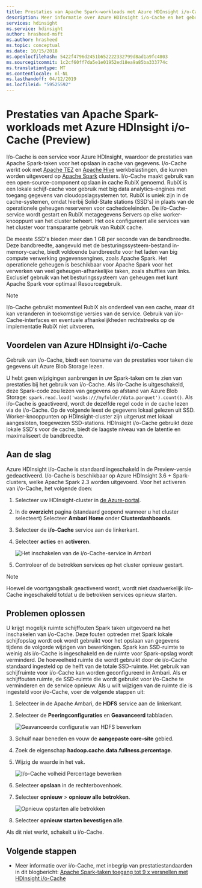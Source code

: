 ```yaml
---
title: Prestaties van Apache Spark-workloads met Azure HDInsight i/o-Cache (Preview)
description: Meer informatie over Azure HDInsight i/o-Cache en het gebruik van het Apache Spark-prestaties te verbeteren.
services: hdinsight
ms.service: hdinsight
author: hrasheed-msft
ms.author: hrasheed
ms.topic: conceptual
ms.date: 10/15/2018
ms.openlocfilehash: 5422f4796d2451b652222332799d8ad1a9fc4803
ms.sourcegitcommit: 1c2cf60ff7da5e1e01952ed18ea9a85ba333774c
ms.translationtype: MT
ms.contentlocale: nl-NL
ms.lasthandoff: 04/12/2019
ms.locfileid: "59525592"
---
```

# <a name="improve-performance-of-apache-spark-workloads-using-azure-hdinsight-io-cache-preview"></a>Prestaties van Apache Spark-workloads met Azure HDInsight i/o-Cache (Preview)

I/o-Cache is een service voor Azure HDInsight, waardoor de prestaties van Apache Spark-taken voor het opslaan in cache van gegevens. I/o-Cache werkt ook met [Apache TEZ](https://tez.apache.org/) en [Apache Hive](https://hive.apache.org/) werkbelastingen, die kunnen worden uitgevoerd op [Apache Spark](https://spark.apache.org/) clusters. I/o-Cache maakt gebruik van een open-source-component opslaan in cache RubiX genoemd. RubiX is een lokale schijf-cache voor gebruik met big data analytics-engines met toegang gegevens van cloudopslagsystemen tot. RubiX is uniek zijn in de cache-systemen, omdat hierbij Solid-State stations (SSD's) in plaats van de operationele geheugen reserveren voor cachedoeleinden. De i/o-Cache-service wordt gestart en RubiX metagegevens Servers op elke worker-knooppunt van het cluster beheert. Het ook configureert alle services van het cluster voor transparante gebruik van RubiX cache.

De meeste SSD's bieden meer dan 1 GB per seconde van de bandbreedte. Deze bandbreedte, aangevuld met de besturingssysteem-bestand in-memory-cache, biedt voldoende bandbreedte voor het laden van big compute verwerking gegevensengines, zoals Apache Spark. Het operationele geheugen is beschikbaar voor Apache Spark voor het verwerken van veel geheugen-afhankelijke taken, zoals shuffles van links. Exclusief gebruik van het besturingssysteem van geheugen met kunt Apache Spark voor optimaal Resourcegebruik.  

>[!Note]  
>I/o-Cache gebruikt momenteel RubiX als onderdeel van een cache, maar dit kan veranderen in toekomstige versies van de service. Gebruik van i/o-Cache-interfaces en eventuele afhankelijkheden rechtstreeks op de implementatie RubiX niet uitvoeren.

## <a name="benefits-of-azure-hdinsight-io-cache"></a>Voordelen van Azure HDInsight i/o-Cache

Gebruik van i/o-Cache, biedt een toename van de prestaties voor taken die gegevens uit Azure Blob Storage lezen.

U hebt geen wijzigingen aanbrengen in uw Spark-taken om te zien van prestaties bij het gebruik van i/o-Cache. Als i/o-Cache is uitgeschakeld, deze Spark-code zou lezen van gegevens op afstand van Azure Blob Storage: `spark.read.load('wasbs:///myfolder/data.parquet').count()`. Als i/o-Cache is geactiveerd, wordt de dezelfde regel code in de cache lezen via de i/o-Cache. Op de volgende leest de gegevens lokaal gelezen uit SSD. Worker-knooppunten op HDInsight-cluster zijn uitgerust met lokaal aangesloten, toegewezen SSD-stations. HDInsight i/o-Cache gebruikt deze lokale SSD's voor de cache, biedt de laagste niveau van de latentie en maximaliseert de bandbreedte.

## <a name="getting-started"></a>Aan de slag

Azure HDInsight i/o-Cache is standaard ingeschakeld in de Preview-versie gedeactiveerd. I/o-Cache is beschikbaar op Azure HDInsight 3.6 + Spark-clusters, welke Apache Spark 2.3 worden uitgevoerd.  Voor het activeren van i/o-Cache, het volgende doen:

1. Selecteer uw HDInsight-cluster in [de Azure-portal](https://portal.azure.com).

1. In de **overzicht** pagina (standaard geopend wanneer u het cluster selecteert) Selecteer **Ambari Home** onder **Clusterdashboards**.

1. Selecteer de **i/o-Cache** service aan de linkerkant.

1. Selecteer **acties** en **activeren**.

    ![Het inschakelen van de i/o-Cache-service in Ambari](./media/apache-spark-improve-performance-iocache/ambariui-enable-iocache.png "inschakelen van de i/o-Cache-service in Ambari")

1. Controleer of de betrokken services op het cluster opnieuw gestart.

>[!NOTE]  
> Hoewel de voortgangsbalk geactiveerd wordt, wordt niet daadwerkelijk i/o-Cache ingeschakeld totdat u de betrokken services opnieuw starten.

## <a name="troubleshooting"></a>Problemen oplossen
  
U krijgt mogelijk ruimte schijffouten Spark taken uitgevoerd na het inschakelen van i/o-Cache. Deze fouten optreden met Spark lokale schijfopslag wordt ook wordt gebruikt voor het opslaan van gegevens tijdens de volgorde wijzigen van bewerkingen. Spark kan SSD-ruimte te weinig als i/o-Cache is ingeschakeld en de ruimte voor Spark-opslag wordt verminderd. De hoeveelheid ruimte die wordt gebruikt door de i/o-Cache standaard ingesteld op de helft van de totale SSD-ruimte. Het gebruik van schijfruimte voor i/o-Cache kan worden geconfigureerd in Ambari. Als er schijffouten ruimte, de SSD-ruimte die wordt gebruikt voor i/o-Cache te verminderen en de service opnieuw. Als u wilt wijzigen van de ruimte die is ingesteld voor i/o-Cache, voer de volgende stappen uit:

1. Selecteer in de Apache Ambari, de **HDFS** service aan de linkerkant.

1. Selecteer de **Peeringconfiguraties** en **Geavanceerd** tabbladen.

    ![Geavanceerde configuratie van HDFS bewerken](./media/apache-spark-improve-performance-iocache/ambariui-hdfs-service-configs-advanced.png "HDFS geavanceerde configuratie bewerken")

1. Schuif naar beneden en vouw de **aangepaste core-site** gebied.

1. Zoek de eigenschap **hadoop.cache.data.fullness.percentage**.

1. Wijzig de waarde in het vak.

    ![I/o-Cache volheid Percentage bewerken](./media/apache-spark-improve-performance-iocache/ambariui-cache-data-fullness-percentage-property.png "i/o-Cache volheid Percentage bewerken")

1. Selecteer **opslaan** in de rechterbovenhoek.

1. Selecteer **opnieuw** > **opnieuw alle betrokken**.

    ![Opnieuw opstarten alle betrokken](./media/apache-spark-improve-performance-iocache/ambariui-restart-all-affected.png "alle betrokken opnieuw opstarten")

1. Selecteer **opnieuw starten bevestigen alle**.

Als dit niet werkt, schakelt u i/o-Cache.

## <a name="next-steps"></a>Volgende stappen

- Meer informatie over i/o-Cache, met inbegrip van prestatiestandaarden in dit blogbericht: [Apache Spark-taken toegang tot 9 x versnellen met HDInsight i/o-Cache](https://azure.microsoft.com/blog/apache-spark-speedup-with-hdinsight-io-cache/)
